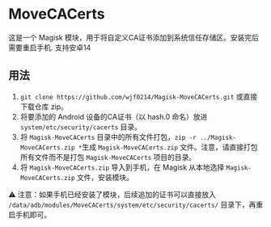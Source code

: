 # MoveCACerts

这是一个 Magisk 模块，用于将自定义CA证书添加到系统信任存储区。安装完后需要重启手机.
支持安卓14

## 用法

1. `git clone https://github.com/wjf0214/Magisk-MoveCACerts.git` 或直接下载仓库 zip。
2. 将要添加的 Android 设备的CA证书（以 hash.0 命名）放进 `system/etc/security/cacerts` 目录。
3. 将 `Magisk-MoveCACerts` 目录中的所有文件打包，`zip -r ../Magisk-MoveCACerts.zip *`生成 `Magisk-MoveCACerts.zip` 文件。注意，请直接打包所有文件而不是打包 `Magisk-MoveCACerts` 项目的目录。
4. 将 `Magisk-MoveCACerts.zip` 导入到手机，在 Magisk 从本地选择 `Magisk-MoveCACerts.zip` 文件，安装模块。

⚠️ 注意：如果手机已经安装了模块，后续追加的证书可以直接放入 `/data/adb/modules/MoveCACerts/system/etc/security/cacerts/` 目录下，再重启手机即可。
